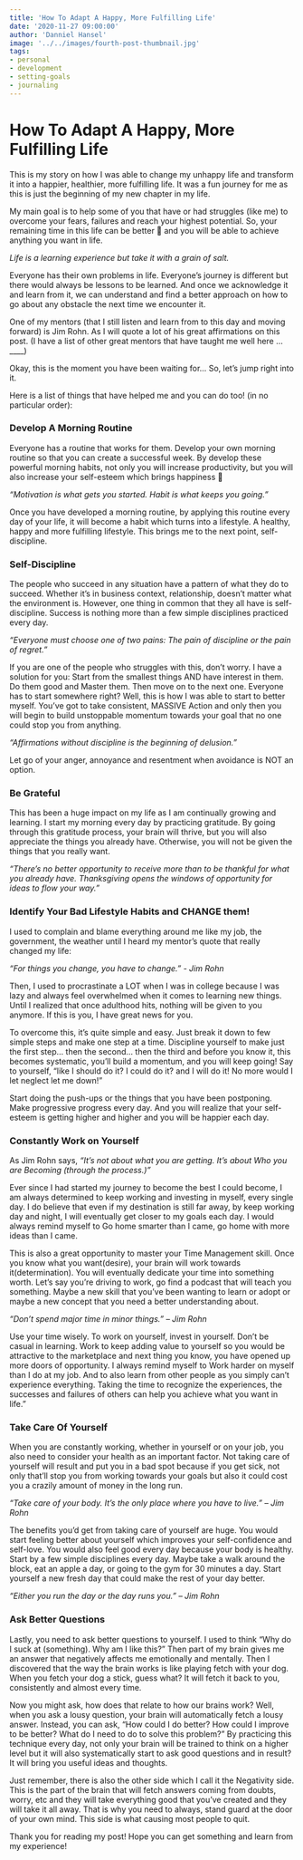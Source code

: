 ```yaml
---
title: 'How To Adapt A Happy, More Fulfilling Life'
date: '2020-11-27 09:00:00'
author: 'Danniel Hansel'
image: '../../images/fourth-post-thumbnail.jpg'
tags:
- personal
- development
- setting-goals
- journaling
---
```


# **How To Adapt A Happy, More Fulfilling Life**


This is my story on how I was able to change my unhappy life and transform it into a happier, healthier, more fulfilling life. It was a fun journey for me as this is just the beginning of my new chapter in my life.

My main goal is to help some of you that have or had struggles (like me) to overcome your fears, failures and reach your highest potential. So, your remaining time in this life can be better  and you will be able to achieve anything you want in life.

_Life is a learning experience but take it with a grain of salt._

Everyone has their own problems in life. Everyone’s journey is different but there would always be lessons to be learned. And once we acknowledge it and learn from it, we can understand and find a better approach on how to go about any obstacle the next time we encounter it.

One of my mentors (that I still listen and learn from to this day and moving forward) is Jim Rohn. As I will quote a lot of his great affirmations on this post. (I have a list of other great mentors that have taught me well here … ____) 

Okay, this is the moment you have been waiting for… So, let’s jump right into it.

Here is a list of things that have helped me and you can do too! (in no particular order):

### Develop A Morning Routine

Everyone has a routine that works for them. Develop your own morning routine so that you can create a successful week. By develop these powerful morning habits, not only you will increase productivity, but you will also increase your self-esteem which brings happiness  

*“Motivation is what gets you started. Habit is what keeps you going.”*

Once you have developed a morning routine, by applying this routine every day of your life, it will become a habit which turns into a lifestyle. A healthy, happy and more fulfilling lifestyle. This brings me to the next point, self-discipline.

### Self-Discipline

The people who succeed in any situation have a pattern of what they do to succeed. Whether it’s in business context, relationship, doesn’t matter what the environment is. However, one thing in common that they all have is self-discipline. Success is nothing more than a few simple disciplines practiced every day.

*“Everyone must choose one of two pains: The pain of discipline or the pain of regret.”*

If you are one of the people who struggles with this, don’t worry. I have a solution for you: Start from the smallest things AND have interest in them. Do them good and Master them. Then move on to the next one. Everyone has to start somewhere right? Well, this is how I was able to start to better myself. You’ve got to take consistent, MASSIVE Action and only then you will begin to build unstoppable momentum towards your goal that no one could stop you from anything.

*“Affirmations without discipline is the beginning of delusion.”*

Let go of your anger, annoyance and resentment when avoidance is NOT an option.

### Be Grateful

This has been a huge impact on my life as I am continually growing and learning. I start my morning every day by practicing gratitude. By going through this gratitude process, your brain will thrive, but you will also appreciate the things you already have. Otherwise, you will not be given the things that you really want.

*“There’s no better opportunity to receive more than to be thankful for what you already have. Thanksgiving opens the windows of opportunity for ideas to flow your way.”*

### Identify Your Bad Lifestyle Habits and CHANGE them!

I used to complain and blame everything around me like my job, the government, the weather until I heard my mentor’s quote that really changed my life:

*“For things you change, you have to change.” - Jim Rohn*

Then, I used to procrastinate a LOT when I was in college because I was lazy and always feel overwhelmed when it comes to learning new things. Until I realized that once adulthood hits, nothing will be given to you anymore. If this is you, I have great news for you.

To overcome this, it’s quite simple and easy. Just break it down to few simple steps and make one step at a time. Discipline yourself to make just the first step… then the second… then the third and before you know it, this becomes systematic, you’ll build a momentum, and you will keep going! Say to yourself, “like I should do it? I could do it? and I will do it! No more would I let neglect let me down!” 

Start doing the push-ups or the things that you have been postponing. Make progressive progress every day. And you will realize that your self-esteem is getting higher and higher and you will be happier each day.

### Constantly Work on Yourself

As Jim Rohn says, *“It’s not about what you are getting. It’s about Who you are Becoming (through the process.)”*

Ever since I had started my journey to become the best I could become, I am always determined to keep working and investing in myself, every single day. I do believe that even if my destination is still far away, by keep working day and night, I will eventually get closer to my goals each day. I would always remind myself to Go home smarter than I came, go home with more ideas than I came.

This is also a great opportunity to master your Time Management skill. Once you know what you want(desire), your brain will work towards it(determination). You will eventually dedicate your time into something worth. Let’s say you’re driving to work, go find a podcast that will teach you something. Maybe a new skill that you’ve been wanting to learn or adopt or maybe a new concept that you need a better understanding about. 

*“Don’t spend major time in minor things.” – Jim Rohn*

Use your time wisely. To work on yourself, invest in yourself. Don’t be casual in learning. Work to keep adding value to yourself so you would be attractive to the marketplace and next thing you know, you have opened up more doors of opportunity. I always remind myself to Work harder on myself than I do at my job. And to also learn from other people as you simply can’t experience everything. Taking the time to recognize the experiences, the successes and failures of others can help you achieve what you want in life.”

### Take Care Of Yourself

When you are constantly working, whether in yourself or on your job, you also need to consider your health as an important factor. Not taking care of yourself will result and put you in a bad spot because if you get sick, not only that’ll stop you from working towards your goals but also it could cost you a crazily amount of money in the long run. 

*“Take care of your body. It’s the only place where you have to live.” – Jim Rohn*

The benefits you’d get from taking care of yourself are huge. You would start feeling better about yourself which improves your self-confidence and self-love. You would also feel good every day because your body is healthy. Start by a few simple disciplines every day. Maybe take a walk around the block, eat an apple a day, or going to the gym for 30 minutes a day. Start yourself a new fresh day that could make the rest of your day better.

*“Either you run the day or the day runs you.” – Jim Rohn*

### Ask Better Questions

Lastly, you need to ask better questions to yourself. I used to think “Why do I suck at (something). Why am I like this?” Then part of my brain gives me an answer that negatively affects me emotionally and mentally. Then I discovered that the way the brain works is like playing fetch with your dog. When you fetch your dog a stick, guess what? It will fetch it back to you, consistently and almost every time.

Now you might ask, how does that relate to how our brains work? Well, when you ask a lousy question, your brain will automatically fetch a lousy answer. Instead, you can ask, “How could I do better? How could I improve to be better? What do I need to do to solve this problem?” By practicing this technique every day, not only your brain will be trained to think on a higher level but it will also systematically start to ask good questions and in result? It will bring you useful ideas and thoughts. 

Just remember, there is also the other side which I call it the Negativity side. This is the part of the brain that will fetch answers coming from doubts, worry, etc and they will take everything good that you’ve created and they will take it all away. That is why you need to always, stand guard at the door of your own mind. This side is what causing most people to quit. 

Thank you for reading my post! Hope you can get something and learn from my experience!